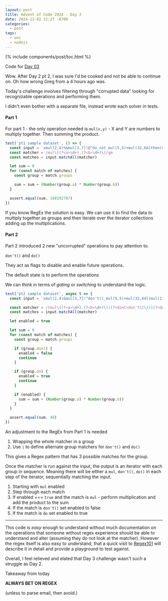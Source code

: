 ```yaml
---
layout: post
title: Advent of Code 2024 - Day 3
date: 2024-12-02 22:27 -0700
categories:
  - post
tags:
  - aoc
  - nodejs
---
```

{% include components/post/toc.html %}

Code for [Day 03](https://github.com/gregdaynes/advent-of-code-2024/tree/day03)

Wow. After Day 2 pt 2, I was sure I'd be cooked and not be able to continue on. Oh how wrong Greg from a 4 hours ago was.

Today's challenge involves filtering through "corrupted data" looking for recognizable operations and performing them.

I didn't even bother with a separate file, instead wrote each solver in tests.

#### Part 1

For part 1 - the only operation needed is `mul(x,y)` - X and Y are numbers to multiply together. Then summing the product.

```js
test('pt1 sample dataset', () => {
  const input = `xmul(2,4)%&mul[3,7]!@^do_not_mul(5,5)+mul(32,64]then(mul(11,8)mul(8,5))`
  const matcher = /mul\((?<a>\d+),(?<b>\d+)\)/gm
  const matches = input.matchAll(matcher)

  let sum = 0
  for (const match of matches) {
    const group = match.groups

    sum = sum + (Number(group.a) * Number(group.b))
  }

  assert.equal(sum, 188192787)
})
```

If you know RegEx the solution is easy. We can use it to find the data to multiply together as groups and then iterate over the iterator collections adding up the multiplications.


#### Part 2

Part 2 introduced 2 new "uncorrupted" operations to pay attention to.

`don't()` and `do()`

They act as flags to disable and enable future operations.

The default state is to perform the operations

We can think in terms of _gating_ or _switching_ to understand the logic.

```js
test('pt2 sample dataset', async t => {
  const input = `xmul(2,4)&mul[3,7]!^don't()_mul(5,5)+mul(32,64](mul(11,8)undo()?mul(8,5))`

  const matcher = /(mul\((?<a>\d+),(?<b>\d+)\)|(?<dont>don't\(\))|(?<do>do\(\)))/gm
  const matches = input.matchAll(matcher)

  let enabled = true

  let sum = 0
  for (const match of matches) {
    const group = match.groups

    if (group.dont) {
      enabled = false
      continue
    }

    if (group.do) {
      enabled = true
      continue
    }

    if (enabled) {
      sum = sum + (Number(group.a) * Number(group.b))
    }
  }

  assert.equal(sum, 48)
})
```

An adjustment to the RegEx from Part 1 is needed

1. Wrapping the whole matcher in a group
2. Use `|` to define alternate group matchers for `don't()` and `do()`

This gives a Regex pattern that has 3 possible matches for the group.

Once the matcher is run against the input, the output is an iterator with each group in sequence. Meaning there will be either a `mul`, `don't()`, `do()` in each step of the iterator, sequentially matching the input.

1. Starting with `mul` enabled
2. Step through each match
3. If enabled === `true` and  the match is `mul` - perform multiplication and add the product to the sum
4. If the match is `don't()` set enabled to false
5. If the match is `do` set enabled to true

---

This code is _easy_ enough to understand without much documentation on the operations that someone without regex experience should be able to understand and alter (assuming they do not look at the matcher). However the regex itself is also easy to understand, that a quick visit to [Regex101](https://regex101.com/r/Km0QEM/1) will describe it in detail and provide a playground to test against.

Overall, I feel relieved and elated that Day 3 challenge wasn't such a struggle as Day 2.

Takeaway from today

__ALWAYS BET ON REGEX__

(unless to parse email, then avoid.)
